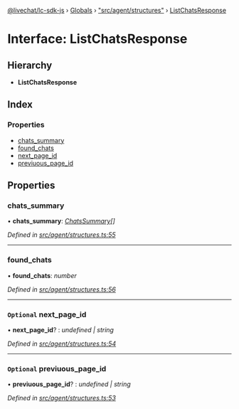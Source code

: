 [@livechat/lc-sdk-js](../README.md) › [Globals](../globals.md) › ["src/agent/structures"](../modules/_src_agent_structures_.md) › [ListChatsResponse](_src_agent_structures_.listchatsresponse.md)

# Interface: ListChatsResponse

## Hierarchy

* **ListChatsResponse**

## Index

### Properties

* [chats_summary](_src_agent_structures_.listchatsresponse.md#chats_summary)
* [found_chats](_src_agent_structures_.listchatsresponse.md#found_chats)
* [next_page_id](_src_agent_structures_.listchatsresponse.md#optional-next_page_id)
* [previuous_page_id](_src_agent_structures_.listchatsresponse.md#optional-previuous_page_id)

## Properties

###  chats_summary

• **chats_summary**: *[ChatsSummary](_src_agent_structures_.chatssummary.md)[]*

*Defined in [src/agent/structures.ts:55](https://github.com/livechat/lc-sdk-js/blob/de56f05/src/agent/structures.ts#L55)*

___

###  found_chats

• **found_chats**: *number*

*Defined in [src/agent/structures.ts:56](https://github.com/livechat/lc-sdk-js/blob/de56f05/src/agent/structures.ts#L56)*

___

### `Optional` next_page_id

• **next_page_id**? : *undefined | string*

*Defined in [src/agent/structures.ts:54](https://github.com/livechat/lc-sdk-js/blob/de56f05/src/agent/structures.ts#L54)*

___

### `Optional` previuous_page_id

• **previuous_page_id**? : *undefined | string*

*Defined in [src/agent/structures.ts:53](https://github.com/livechat/lc-sdk-js/blob/de56f05/src/agent/structures.ts#L53)*
